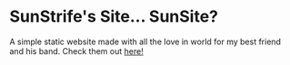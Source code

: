 # SunStrife's Site... SunSite?
A simple static website made with all the love in world for my best friend and his band.
Check them out <a href="https://open.spotify.com/artist/7oO9C1YQHV22qKRXU8bcCy">here!</a>
